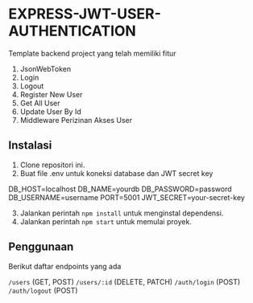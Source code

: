 # EXPRESS-JWT-USER-AUTHENTICATION

Template backend project yang telah memiliki fitur
1. JsonWebToken
2. Login
3. Logout
4. Register New User
5. Get All User
6. Update User By Id
7. Middleware Perizinan Akses User

## Instalasi

1. Clone repositori ini.
2. Buat file .env untuk koneksi database dan JWT secret key

  DB_HOST=localhost
  DB_NAME=yourdb
  DB_PASSWORD=password
  DB_USERNAME=username
  PORT=5001
  JWT_SECRET=your-secret-key

3. Jalankan perintah `npm install` untuk menginstal dependensi.
4. Jalankan perintah `npm start` untuk memulai proyek.

## Penggunaan

Berikut daftar endpoints yang ada

`/users` (GET, POST)
`/users/:id` (DELETE, PATCH)
`/auth/login` (POST)
`/auth/logout` (POST)